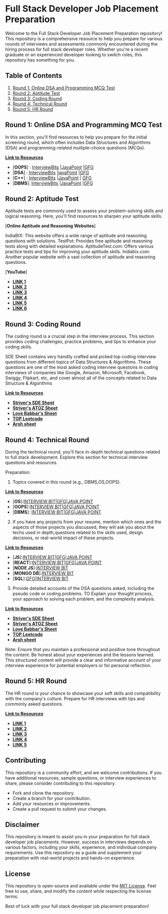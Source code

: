 

# Full Stack Developer Job Placement Preparation

Welcome to the Full Stack Developer Job Placement Preparation repository! This repository is a comprehensive resource to help you prepare for various rounds of interviews and assessments commonly encountered during the hiring process for full stack developer roles. Whether you're a recent graduate or an experienced developer looking to switch roles, this repository has something for you.

## Table of Contents

1. [Round 1: Online DSA and Programming MCQ Test](#round-1-online-dsa-and-programming-mcq-test)
2. [Round 2: Aptitude Test](#round-2-aptitude-test)
3. [Round 3: Coding Round](#round-3-coding-round)
4. [Round 4: Technical Round](#round-4-technical-round)
5. [Round 5: HR Round](#round-5-hr-round)

## Round 1: Online DSA and Programming MCQ Test

In this section, you'll find resources to help you prepare for the initial screening round, which often includes Data Structures and Algorithms (DSA) and programming-related multiple-choice questions (MCQs).

 [**Link to Resources**](/round-1)

- [**OOPS**] :    [InterviewBits](https://www.interviewbit.com/oops-mcq/) |[JavaPoint](https://www.javatpoint.com/oops-mcq) |[GFG](https://www.geeksforgeeks.org/oop-concepts-gq/)
- [**DSA**] :     [InterviewBits](https://www.interviewbit.com/data-structure-mcq/) |[javaPoint](https://www.javatpoint.com/data-structure-mcq) |[GFG](https://www.geeksforgeeks.org/top-50-data-structures-mcqs-with-answers/)
- [**C++**] :    [InterviewBits](https://www.interviewbit.com/cpp-mcq/) |[JavaPoint](https://www.javatpoint.com/cpp-mcq) | [GFG](https://www.geeksforgeeks.org/c-programming-multiple-choice-questions/)
- [**DBMS**]:     [InterviewBits](https://www.interviewbit.com/rdbms-mcq/) |[JavaPoint](https://www.javatpoint.com/dbms-mcq) |[GFG](https://www.geeksforgeeks.org/50-dbms-mcqs-with-answers/)
 
## Round 2: Aptitude Test

Aptitude tests are commonly used to assess your problem-solving skills and logical reasoning. Here, you'll find resources to sharpen your aptitude skills.
 
[**Online Aptitude and Reasoning Websites**]

IndiaBIX: This website offers a wide range of aptitude and reasoning questions with solutions.
TestPot: Provides free aptitude and reasoning tests along with detailed explanations.
AptitudeTest.com: Offers various practice tests and tips for improving your aptitude skills.
Indiabix.com: Another popular website with a vast collection of aptitude and reasoning questions.

 [**YouTube**]
- [**LINK 1**](https://www.codingninjas.com/studio/guided-paths/aptitude-preparation)
- [**LINK 2**](https://youtu.be/DBgZYD0Ptlg)
- [**LINK 3**](https://youtu.be/sXsKi9tVuJg)
- [**LINK 4**](https://youtu.be/rkzpV11ZUcw)
- [**LINK 5**](https://youtube.com/playlist?list=PL3JmT-xgOMNy5r3QBTRzv32LFUTXBmKf2)
- [**LINK 6**](https://youtu.be/0ClOB2fsu94)


## Round 3: Coding Round

The coding round is a crucial step in the interview process. This section provides coding challenges, practice problems, and tips to enhance your coding skills.



  SDE Sheet contains very handily crafted and picked top coding interview questions from different topics of Data Structures & Algorithms. These questions are 
  one of the most asked coding interview questions in coding interviews of companies like Google, Amazon, Microsoft, Facebook, Swiggy, Flipkart, etc, and cover almost all of the concepts related to Data Structure & Algorithms

 [**Link to Resources**](https://takeuforward.org)
- [**Striver's SDE Sheet**](https://takeuforward.org/interviews/strivers-sde-sheet-top-coding-interview-problems/)
- [**Striver's ATOZ Sheet**](https://takeuforward.org/interviews/strivers-sde-sheet-top-coding-interview-problems/)
- [**Love Babbar's Sheet**](https://www.geeksforgeeks.org/dsa-sheet-by-love-babbar/)
- [**TOP Leetcode**](https://neetcode.io/practice)
- [**Arsh sheet**](https://docs.google.com/spreadsheets/d/1MGVBJ8HkRbCnU6EQASjJKCqQE8BWng4qgL0n3vCVOxE/edit#gid=0)

## Round 4: Technical Round

During the technical round, you'll face in-depth technical questions related to full stack development. Explore this section for technical interview questions and resources.

Preparation:

1. Topics covered in this round (e.g., DBMS,OS,OOPS).

 [**Link to Resources**](https://www.interviewbit.com/technical-interview-questions/)

  
- [**OS**]:[INTERVIEW BIT](https://www.interviewbit.com/operating-system-interview-questions/)|[GFG](https://www.geeksforgeeks.org/operating-systems-interview-questions/)|[JAVA POINT](https://www.javatpoint.com/operating-system-interview-questions)
- [**OOPS**]:[INTERVIEW BIT](https://www.interviewbit.com/oops-interview-questions/)|[GFG](https://www.geeksforgeeks.org/oops-interview-questions/)|[JAVA POINT](https://www.javatpoint.com/oops-interview-questions)
- [**DBMS**]: [INTERVIEW BIT](https://www.interviewbit.com/dbms-interview-questions/)|[GFG](https://www.geeksforgeeks.org/commonly-asked-dbms-interview-questions/)|[JAVA POINT](https://www.javatpoint.com/dbms-interview-questions)

2. If you have any projects from your resume, mention which ones and the aspects of those projects you discussed, they will ask you about the techs used in depth,questions related to the skills used, design decisions, or real-world impact of these projects.

[**Link to Resources**](RESUME)

- [**JS**]:[INTERVIEW BIT](https://www.interviewbit.com/javascript-interview-questions/)|[GFG](https://www.geeksforgeeks.org/javascript-interview-questions-and-answers/)|[JAVA POINT](https://www.javatpoint.com/javascript-interview-questions)
- [**REACT**]:[INTERVIEW BIT](https://www.interviewbit.com/react-interview-questions/)|[GFG](https://www.geeksforgeeks.org/reactjs-interview-questions-and-answers/)|[JAVA POINT](https://www.javatpoint.com/react-interview-questions)
- [**NODE JS**]:[INTERVIEW BIT](https://www.interviewbit.com/node-js-interview-questions/)
- [**MONGO DB**]:[INTERVIEW BIT](https://www.interviewbit.com/mongodb-interview-questions/)
- [**SQL**]:[GFG](https://www.geeksforgeeks.org/sql-interview-questions/)|[INTERVIEW BIT](https://www.interviewbit.com/sql-interview-questions/)

3. Provide detailed accounts of the DSA questions asked, including the pseudo code or coding problems. TO Explain your thought process, your approach to solving each problem, and the complexity analysis.

[**Link to Resources**](https://takeuforward.org)
- [**Striver's SDE Sheet**](https://takeuforward.org/interviews/strivers-sde-sheet-top-coding-interview-problems/)
- [**Striver's ATOZ Sheet**](https://takeuforward.org/interviews/strivers-sde-sheet-top-coding-interview-problems/)
- [**Love Babbar's Sheet**](https://www.geeksforgeeks.org/dsa-sheet-by-love-babbar/)
- [**TOP Leetcode**](https://neetcode.io/practice)
- [**Arsh sheet**](https://docs.google.com/spreadsheets/d/1MGVBJ8HkRbCnU6EQASjJKCqQE8BWng4qgL0n3vCVOxE/edit#gid=0)

Note: Ensure that you maintain a professional and positive tone throughout the content. Be honest about your experiences and the lessons learned. This structured content will provide a clear and informative account of your interview experience for potential employers or for personal reflection.

## Round 5: HR Round

The HR round is your chance to showcase your soft skills and compatibility with the company's culture. Prepare for HR interviews with tips and commonly asked questions.

 [**Link to Resources**](https://www.geeksforgeeks.org/top-10-traditional-hr-interview-questions-and-answers/)
- [**LINK 1**](https://www.simplilearn.com/hr-interview-questions-answers-article)
- [**LINK 2**](https://www.interviewbit.com/hr-interview-questions/)
- [**LINK 3**](https://www.indiabix.com/hr-interview/questions-and-answers/)
- [**LINK 4**](https://www.javatpoint.com/job-interview-questions)
- [**LINK 5**](https://www.linkedin.com/advice/0/what-some-common-hr-interview-questions-how-prepare)


## Contributing

This repository is a community effort, and we welcome contributions. If you have additional resources, sample questions, or interview experiences to share, please consider contributing to this repository.

- Fork and clone the repository.
- Create a branch for your contribution.
- Add your resources or improvements.
- Create a pull request to submit your changes.

## Disclaimer

This repository is meant to assist you in your preparation for full stack developer job placements. However, success in interviews depends on various factors, including your skills, experience, and individual company requirements. Use this repository as a guide and supplement your preparation with real-world projects and hands-on experience.

## License

This repository is open-source and available under the [MIT License](LICENSE). Feel free to use, share, and modify the content while respecting the license terms.

Best of luck with your full stack developer job placement preparation!
